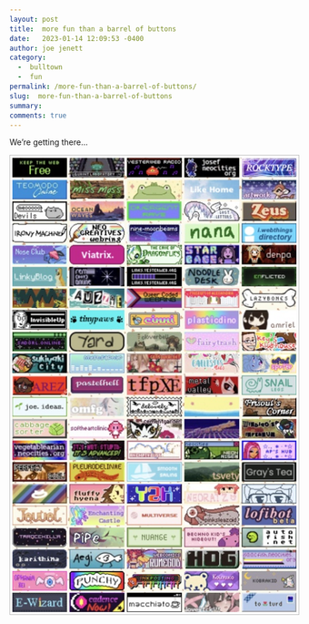 ```yaml
---
layout: post
title:  more fun than a barrel of buttons
date:   2023-01-14 12:09:53 -0400
author: joe jenett
category:
  -  bulltown
  -  fun
permalink: /more-fun-than-a-barrel-of-buttons/
slug:  more-fun-than-a-barrel-of-buttons
summary: 
comments: true
---
```

<p>We’re getting there...</p>
<p><a title="button walls are fun" href="https://bulltown.2022.joejenett.com/#buttons"><img src="/images/buttons.jpg" alt="button wall" width="500" style="padding:4px;border:1px solid #bcbcbc;"></a></p>

<a href="https://brid.gy/publish/mastodon"></a>
